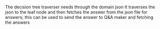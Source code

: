 The decision tree traverser needs through the domain json
It traverses the json to the leaf node and then fetches the answer from the json file for answers; this can be used to send the answer to Q&A maker and fetching the answers